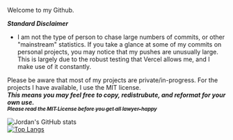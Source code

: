Welcome to my Github. 



***Standard Disclaimer***

- I am not the type of person to chase large numbers of commits, or other "mainstream" statistics. If you take a glance at some of my commits on personal projects, you may notice that my pushes are unusually large. This is largely due to the robust testing that Vercel allows me, and I make use of it constantly.  
 
 

 
 
 
Please be aware that most of my projects are private/in-progress. For the projects I have available, I use the MIT license.  
**_This means you may feel free to copy, redistrubute, and reformat for your own use._**  
[<sub>**_Please read the MIT License before you get all lawyer-happy_**</sub>](https://github.com/git/git-scm.com/blob/main/MIT-LICENSE.txt)
 
 ![Jordan's GitHub stats](https://github-readme-stats.vercel.app/api?username=jwatts777&show_icons=true)  
 [![Top Langs](https://github-readme-stats.vercel.app/api/top-langs/?username=anuraghazra&layout=compact)](https://github.com/anuraghazra/github-readme-stats)


<!--
Here are some ideas to get you started:

- 🔭 I’m currently working on ...
- 🌱 I’m currently learning ...
- 👯 I’m looking to collaborate on ...
- 🤔 I’m looking for help with ...
- 💬 Ask me about ...
- 📫 How to reach me: ...
- 😄 Pronouns: ...
- ⚡ Fun fact: ...
-->

